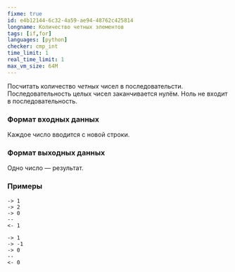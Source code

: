 ```yaml
---
fixme: true
id: e4b12144-6c32-4a59-ae94-48762c425814
longname: Количество четных элементов
tags: [if,for]
languages: [python]
checker: cmp_int
time_limit: 1
real_time_limit: 1
max_vm_size: 64M
---
```



Посчитать количество *четных* чисел в последовательсти.
Последовательность целых чисел заканчивается нулём.
Ноль не входит в последовательность.

### Формат входных данных

Каждое число вводится с новой строки.

### Формат выходных данных

Одно число — результат.

### Примеры

```
-> 1
-> 2
-> 0
--
<- 1
```

```
-> 1
-> -1
-> 0
--
<- 0
```
